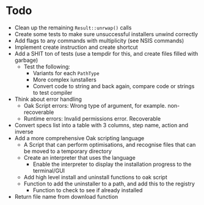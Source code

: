 # Todo

- Clean up the remaining `Result::unrwap()` calls
- Create some tests to make sure unsuccessful installers unwind correctly
- Add flags to any commands with multiplicity (see NSIS commands)
- Implement create instruction and create shortcut
- Add a SHIT ton of tests (use a tempdir for this, and create files filled with garbage)
  - Test the following:
    - Variants for each `PathType`
    - More complex iunstallers
    - Convert code to string and back again, compare code or strings to test compiler
- Think about error handling
  - Oak Script errors: Wrong type of argument, for example. non-recoverable
  - Runtime errors: Invalid permissions error. Recoverable
- Convert specs list into a table with 3 columns, step name, action and inverse
- Add a more comprehensive Oak scripting language
  - A Script that can perform optimisations, and recognise files that can be moved to a temporary directory
  - Create an interpreter that uses the language
    - Enable the interpreter to display the installation progress to the terminal/GUI
  - Add high level install and uninstall functions to oak script
  - Function to add the uninstaller to a path, and add this to the registry
    - Function to check to see if already installed
- Return file name from download function
